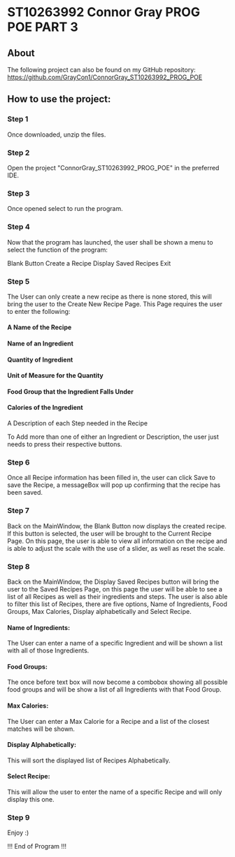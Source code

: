 # ST10263992 Connor Gray PROG POE PART 3
## About
The following project can also be found on my GitHub repository: https://github.com/GrayCon1/ConnorGray_ST10263992_PROG_POE

## How to use the project:
### Step 1
Once downloaded, unzip the files.

### Step 2
Open the project "ConnorGray_ST10263992_PROG_POE" in the preferred IDE.

### Step 3
Once opened select to run the program.

### Step 4
Now that the program has launched, the user shall be shown a menu to select the function of the program:

Blank Button
Create a Recipe
Display Saved Recipes
Exit

### Step 5
The User can only create a new recipe as there is none stored, this will bring the user to the Create New Recipe Page.
This Page requires the user to enter the following:

#### A Name of the Recipe
#### Name of an Ingredient
#### Quantity of Ingredient
#### Unit of Measure for the Quantity
#### Food Group that the Ingredient Falls Under
#### Calories of the Ingredient

A Description of each Step needed in the Recipe

To Add more than one of either an Ingredient or Description, the user just needs to press their respective buttons.

### Step 6
Once all Recipe information has been filled in, the user can click Save to save the Recipe, a messageBox will pop up confirming that the recipe has been saved.

### Step 7
Back on the MainWindow, the Blank Button now displays the created recipe. If this button is selected, the user will be brought to the Current Recipe Page.
On this page, the user is able to view all information on the recipe and is able to adjust the scale with the use of a slider, as well as reset the scale.

### Step 8
Back on the MainWindow, the Display Saved Recipes button will bring the user to the Saved Recipes Page, on this page the user will be able to see a list of all Recipes as well as their ingredients and steps.
The user is also able to filter this list of Recipes, there are five options, Name of Ingredients, Food Groups, Max Calories, Display alphabetically and Select Recipe.

#### Name of Ingredients:
The User can enter a name of a specific Ingredient and will be shown a list with all of those Ingredients.

#### Food Groups:
The once before text box will now become a combobox showing all possible food groups and will be show a list of all Ingredients with that Food Group.

#### Max Calories:
The User can enter a Max Calorie for a Recipe and a list of the closest matches will be shown.

#### Display Alphabetically:
This will sort the displayed list of Recipes Alphabetically.

#### Select Recipe:
This will allow the user to enter the name of a specific Recipe and will only display this one.

### Step 9
Enjoy :)

!!! End of Program !!!
